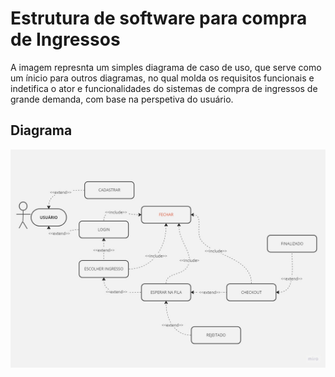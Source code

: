 
# Estrutura de software para compra de Ingressos

A imagem represnta um simples diagrama de caso de uso, que serve como um ínicio para outros diagramas, no qual molda os requisitos funcionais e indetifica o ator e funcionalidades do sistemas de compra de ingressos de grande demanda, com base na perspetiva do usuário. 



## Diagrama

![Diagrama de caso de uso](buy-ticket-bdc.jpg)